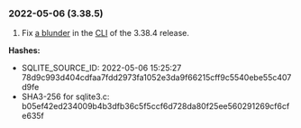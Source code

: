 ### 2022\-05\-06 (3\.38\.5\)

1. Fix [a blunder](news.html#2022_05_06) in the [CLI](cli.html) of the 3\.38\.4 release.

**Hashes:**
- SQLITE\_SOURCE\_ID: 2022\-05\-06 15:25:27 78d9c993d404cdfaa7fdd2973fa1052e3da9f66215cff9c5540ebe55c407d9fe
- SHA3\-256 for sqlite3\.c: b05ef42ed234009b4b3dfb36c5f5ccf6d728da80f25ee560291269cf6cfe635f




